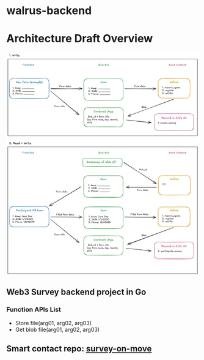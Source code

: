 # walrus-backend

# Architecture Draft Overview

![Overview](resources/survey-in-walrus.jpg)

## Web3 Survey backend project in Go

### Function APIs List

 * Store file(arg01, arg02, arg03)
 * Get blob file(arg01, arg02, arg03)



## Smart contact repo: [survey-on-move](https://github.com/huisq/suisurvey)

